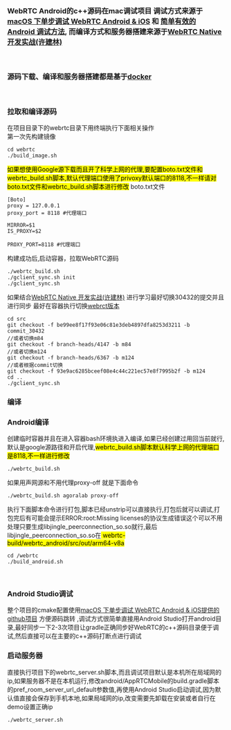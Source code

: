 ### WebRTC Android的c++源码在mac调试项目 调试方式来源于[macOS 下单步调试 WebRTC Android & iOS](https://blog.piasy.com/2018/08/14/build-webrtc/index.html) 和 [简单有效的 Android 调试方法](https://webrtc.mthli.com/basic/webrtc-breakpoint/), 而编译方式和服务器搭建来源于[WebRTC Native 开发实战(许建林)](https://item.jd.com/12939784.html)

<br>

### 源码下载、编译和服务器搭建都是基于[docker](https://www.docker.com/)

<br>

### 拉取和编译源码

在项目目录下的webrtc目录下用终端执行下面相关操作  
第一次先构建镜像

```
cd webrtc
./build_image.sh
```

<mark>
如果想使用Google源下载而且开了科学上网的代理,要配置boto.txt文件和webrtc_build.sh脚本,默认代理端口使用了privoxy默认端口的8118,不一样请对boto.txt文件和webrtc_build.sh脚本进行修改</mark>
boto.txt文件

```
[Boto]
proxy = 127.0.0.1
proxy_port = 8118 #代理端口
```

```shell
MIRROR=$1
IS_PROXY=$2

PROXY_PORT=8118 #代理端口

```

构建成功后,启动容器，拉取WebRTC源码  
```shell
./webrtc_build.sh
./gclient_sync.sh init
./gclient_sync.sh
```


如果结合[WebRTC Native 开发实战(许建林)](https://item.jd.com/12939784.html) 进行学习最好切换30432的提交并且进行同步
最好在容器执行切换[webrct版本](https://chromiumdash.appspot.com/releases?platform=Android)
```
cd src
git checkout -f be99ee8f17f93e06c81e3deb4897dfa8253d3211 -b commit_30432
//或者切换m84
git checkout -f branch-heads/4147 -b m84
//或者切换m124
git checkout -f branch-heads/6367 -b m124
//或者根据commit切换
git checkout -f 93e9ac6285bceef08e4c44c221ec57e8f7995b2f -b m124
cd ..
./gclient_sync.sh
```

### 编译

### Android编译

创建临时容器并且在进入容器bash环境执进入编译,如果已经创建过用回当前就行,默认是google源路径和开启代理,<mark>webrtc_build.sh脚本默认科学上网的代理端口是8118,不一样进行修改</mark>

```
./webrtc_build.sh 
```

如果用声网源和不用代理proxy-off 就是下面命令

```
./webrtc_build.sh agoralab proxy-off
```

执行下面脚本命令进行打包,脚本已经unstrip可以直接执行,打包后就可以调试,打包完后有可能会提示ERROR:root:Missing
licenses的协议生成错误这个可以不用处理只要生成libjingle_peerconnection_so.so就行,最后libjingle_peerconnection_so.so在<mark>
webrtc-build/webrtc_android/src/out/arm64-v8a</mark>

```
cd /webrtc
./build_android.sh
```

<br> 

### Android Studio调试

整个项目的cmake配置使用[macOS 下单步调试 WebRTC Android & iOS提供的github项目](https://github.com/HackWebRTC/webrtc) 方便源码跳转 ,调试方式很简单直接用Android
Studio打开android目录,最好同步一下2-3次项目让gradle正确同步好WebRTC的c++源码目录便于调试,然后直接可以在主要的c++源码打断点进行调试


### 启动服务器

直接执行项目下的webrtc_server.sh脚本,而且调试项目默认是本机所在局域网的ip,如果服务器不是在本机运行,修改android/AppRTCMobile的build.gradle脚本的pref_room_server_url_default参数值,再使用Android
Studio启动调试,因为默认值直接会保存到手机本地,如果局域网的ip,改变需要先卸载在安装或者自行在demo设置正确ip

```
./webrtc_server.sh
```

